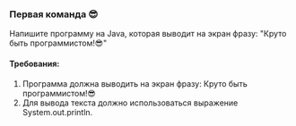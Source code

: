 
### Первая команда 😎

Напишите программу на Java, которая выводит на экран фразу: "Круто быть программистом!😎"

#### Требования:
1. Программа должна выводить на экран фразу: Круто быть программистом!😎
2. Для вывода текста должно использоваться выражение System.out.println.